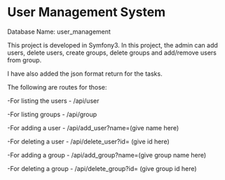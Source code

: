 User Management System
======================

Database Name: user_management

This project is developed in Symfony3. In this project, the admin can add users, delete users, create groups, delete groups and add/remove users from group. 

I have also added the json format return for the tasks.

The following are routes for those:

-For listing the users - /api/user

-For listing groups - /api/group

-For adding a user - /api/add_user?name=(give name here)

-For deleting a user - /api/delete_user?id= (give id here)

-For adding a group - /api/add_group?name=(give group name here)

-For deleting a group - /api/delete_group?id= (give group id here)
